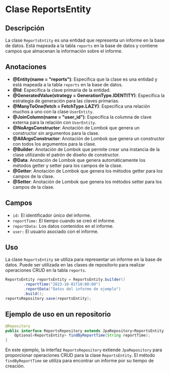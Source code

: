# Clase ReportsEntity

## Descripción
La clase `ReportsEntity` es una entidad que representa un informe en la base de datos. Está mapeada a la tabla `reports` en la base de datos y contiene campos que almacenan la información sobre el informe.

## Anotaciones

- **@Entity(name = "reports")**: Especifica que la clase es una entidad y está mapeada a la tabla `reports` en la base de datos.
- **@Id**: Especifica la clave primaria de la entidad.
- **@GeneratedValue(strategy = GenerationType.IDENTITY)**: Especifica la estrategia de generación para las claves primarias.
- **@ManyToOne(fetch = FetchType.LAZY)**: Especifica una relación muchos a uno con la clase `UserEntity`.
- **@JoinColumn(name = "user_id")**: Especifica la columna de clave externa para la relación con `UserEntity`.
- **@NoArgsConstructor**: Anotación de Lombok que genera un constructor sin argumentos para la clase.
- **@AllArgsConstructor**: Anotación de Lombok que genera un constructor con todos los argumentos para la clase.
- **@Builder**: Anotación de Lombok que permite crear una instancia de la clase utilizando el patrón de diseño de constructor.
- **@Data**: Anotación de Lombok que genera automáticamente los métodos getter y setter para los campos de la clase.
- **@Getter**: Anotación de Lombok que genera los métodos getter para los campos de la clase.
- **@Setter**: Anotación de Lombok que genera los métodos setter para los campos de la clase.

## Campos

- `id:` El identificador único del informe.
- `reportTime:` El tiempo cuando se creó el informe.
- `reportData:` Los datos contenidos en el informe.
- `user:` El usuario asociado con el informe.

## Uso

La clase `ReportsEntity` se utiliza para representar un informe en la base de datos. Puede ser utilizada en las clases de repositorio para realizar operaciones CRUD en la tabla `reports`.

```java
ReportsEntity reportsEntity = ReportsEntity.builder()
        .reportTime("2023-10-01T10:00:00")
        .reportData("Datos del informe de ejemplo")
        .build();
reportsRepository.save(reportsEntity);
```

## Ejemplo de uso en un repositorio

```java
@Repository
public interface ReportsRepository extends JpaRepository<ReportsEntity, Long> {
    Optional<ReportsEntity> findByReportTime(String reportTime);
}
```

En este ejemplo, la interfaz `ReportsRepository` extiende `JpaRepository` para proporcionar operaciones CRUD para la clase `ReportsEntity`. El método `findByReportTime` se utiliza para encontrar un informe por su tiempo de creación.